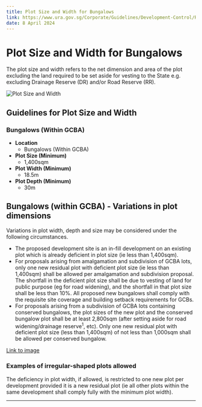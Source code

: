 ```yaml
---
title: Plot Size and Width for Bungalows
link: https://www.ura.gov.sg/Corporate/Guidelines/Development-Control/Residential/Bungalows/Plot-Size-Width
date: 8 April 2024
---
```


# Plot Size and Width for Bungalows

The plot size and width refers to the net dimension and area of the plot excluding the land required to be set aside for vesting to the State e.g. excluding Drainage Reserve (DR) and/or Road Reserve (RR).

![Plot Size and Width](https://www.ura.gov.sg/-/media/Corporate/Guidelines/Development-control/Landed-Housing/LHD01_Bungalow_Plot_Size.jpg?h=100%25&w=100%25)

## Guidelines for Plot Size and Width

### Bungalows (Within GCBA)

- **Location**
  - Bungalows (Within GCBA)
- **Plot Size (Minimum)**
  - 1,400sqm
- **Plot Width (Minimum)**
  - 18.5m
- **Plot Depth (Minimum)**
  - 30m

### 

## Bungalows (within GCBA) - Variations in plot dimensions

Variations in plot width, depth and size may be considered under the following circumstances.

- The proposed development site is an in-fill development on an existing plot which is already deficient in plot size (ie less than 1,400sqm).   
- For proposals arising from amalgamation and subdivision of GCBA lots, only one new residual plot with deficient plot size (ie less than 1,400sqm) shall be allowed per amalgamation and subdivision proposal. The shortfall in the deficient plot size shall be due to vesting of land for public purpose (eg for road widening), and the shortfall in that plot size shall be less than 10%. All proposed new bungalows shall comply with the requisite site coverage and building setback requirements for GCBs.
- For proposals arising from a subdivision of GCBA lots containing conserved bungalows, the plot sizes of the new plot and the conserved bungalow plot shall be at least 2,800sqm (after setting aside for road widening/drainage reserve<sup>1</sup>, etc). Only one new residual plot with deficient plot size (less than 1,400sqm) of not less than 1,000sqm shall be allowed per conserved bungalow.

[Link to image](https://www.ura.gov.sg/-/media/Corporate/Guidelines/Development-control/Redevelopment/LH_Fig176_Irregular-shaped_Plots_A.jpg?h=100%25&w=100%25)

### Examples of irregular-shaped plots allowed

The deficiency in plot width, if allowed, is restricted to one new plot per development provided it is a new residual plot (ie all other plots within the same development shall comply fully with the minimum plot width).

---


